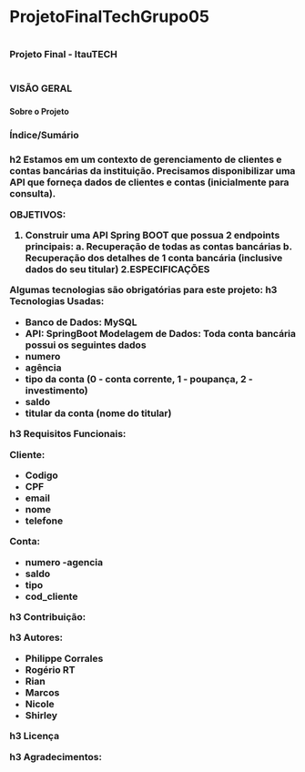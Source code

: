 # ProjetoFinalTechGrupo05

# <h3> Projeto Final - ItauTECH <h3/>

# <h3> VISÃO GERAL <h3/>
  
<h4> Sobre o Projeto <h4/>
  
<h3> Índice/Sumário <h3/>
  
  

h2 Estamos em um contexto de gerenciamento de clientes e contas bancárias da instituição.
Precisamos disponibilizar uma API que forneça dados de clientes e contas (inicialmente para
consulta).
  
OBJETIVOS:
1. Construir uma API Spring BOOT que possua 2 endpoints principais:
  a. Recuperação de todas as contas bancárias
  b. Recuperação dos detalhes de 1 conta bancária (inclusive dados do seu titular)
2.ESPECIFICAÇÕES
  
Algumas tecnologias são obrigatórias para este projeto:
h3 Tecnologias Usadas:
  
  - Banco de Dados: MySQL
  - API: SpringBoot
Modelagem de Dados:
Toda conta bancária possui os seguintes dados
  - numero
  - agência
  - tipo da conta (0 - conta corrente, 1 - poupança, 2 - investimento)
  - saldo
  - titular da conta (nome do titular)

h3 Requisitos Funcionais:

Cliente:
- Codigo
- CPF
- email
- nome
- telefone

Conta:
- numero
-agencia
- saldo
- tipo
- cod_cliente
  
h3 Contribuição:
  
h3 Autores:
  - Philippe Corrales
  - Rogério RT
  - Rian
  - Marcos
  - Nicole
  - Shirley
  
h3 Licença
  
h3 Agradecimentos:
